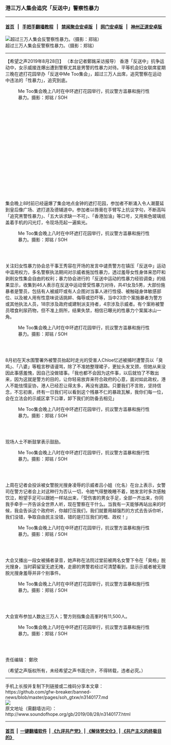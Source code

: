 ### 港三万人集会追究「反送中」警察性暴力
------------------------

#### [首页](https://github.com/gfw-breaker/banned-news/blob/master/README.md) &nbsp;&nbsp;|&nbsp;&nbsp; [手把手翻墙教程](https://github.com/gfw-breaker/guides/wiki) &nbsp;&nbsp;|&nbsp;&nbsp; [禁闻聚合安卓版](https://github.com/gfw-breaker/bn-android) &nbsp;&nbsp;|&nbsp;&nbsp; [网门安卓版](https://github.com/oGate2/oGate) &nbsp;&nbsp;|&nbsp;&nbsp; [神州正道安卓版](https://github.com/SzzdOgate/update) 



<div class="zhidingtu">
 <div class="ar-wrap-3x2">
  <img alt="超过三万人集会反警察性暴力。（摄影：郑铭）" class="ar-wrap-inside-fill" src="http://img.soundofhope.org/2019/08/20190828-jihui-600x400.jpg"/>
 </div>
 <div class="caption">
  超过三万人集会反警察性暴力。（摄影：郑铭）
 </div>
</div>
<hr/>
<div class="content">
 <p>
  <span class="content-info-date">
   【希望之声2019年8月28日】
  </span>
  <span class="content-info-type">
   （本台记者鄭銘采访报导）
  </span>
  香港「反送中」抗争运动中，女示威接连爆出遭到警察尤其是男警的性暴力对待。平等机会妇女联席星期三晚在遮打花园举办「反送中Me Too集会」，超过三万人出席，追究警察在运动中违法的「性暴力」，追究到底。
 </p>
 <figure class="wp-caption aligncenter img-width-m" id="attachment_3140255">
  <img alt="" class="wp-image-3140255 size-medium" src="http://img.soundofhope.org/2019/08/20190828-jihui--600x400.jpg" srcset="http://img.soundofhope.org/2019/08/20190828-jihui-.jpg 600w, http://img.soundofhope.org/2019/08/20190828-jihui--180x120.jpg 180w, http://img.soundofhope.org/2019/08/20190828-jihui--366x244.jpg 366w">
   <br/><figcaption class="wp-caption-text">
    Me Too集会晚上八时在中环遮打花园举行，抗议警方滥暴和施行性暴力。摄影：郑铭 / SOH
   </figcaption><br/>
  </img>
 </figure><br/>
 <div class="widget ad-300x250 ad-ecf">
  <!-- ZW30 Post Embed 300x250 1 -->
  <ins class="adsbygoogle" data-ad-client="ca-pub-1519518652909441" data-ad-slot="9768754376" style="display:inline-block;width:300px;height:250px">
  </ins>
 </div>
 <p>
  集会晚上8时前已经逼爆了集会地点金钟的遮打花园，参加者不断涌入令人潮蔓延到皇后像广场、遮打道及德辅道中。参加者以唇膏在手臂写上抗议字句，不断高叫「追究黑警性暴力」、「五大诉求缺一不可」、「香港加油」等口号，又用紫色玻璃纸盖着手机的闪光灯，令现场亮起一遍紫光。
 </p>
 <figure class="wp-caption aligncenter img-width-m" id="attachment_3140261">
  <img alt="" class="wp-image-3140261 size-medium" src="http://img.soundofhope.org/2019/08/20190828-jihui-1--600x400.jpg" srcset="http://img.soundofhope.org/2019/08/20190828-jihui-1-.jpg 600w, http://img.soundofhope.org/2019/08/20190828-jihui-1--180x120.jpg 180w, http://img.soundofhope.org/2019/08/20190828-jihui-1--366x244.jpg 366w">
   <br/><figcaption class="wp-caption-text">
    Me Too集会晚上八时在中环遮打花园举行，抗议警方滥暴和施行性暴力。摄影：郑铭 / SOH
   </figcaption><br/>
  </img>
 </figure><br/>
 <p>
  关注妇女性暴力协会总干事王秀容在开场的发言中谴责警方在镇压「反送中」运动中滥用权力，多名警察执法期间对示威者施加性暴力，透过羞辱女性身体来恐吓和剥削女性集会自由的权利；暴力协会进行的「反送中运动的性暴力经验调查」的结果显示，收集到46人表示在反送中运动曾受性暴力对待，共41女及5男，大部份施暴者是警员，包括有人被威吓或有人企图对当事人进行性侵、被触碰身体敏感部位、以及被人用有性意味说话挑衅、侮辱或恐吓等，当中23宗个案施暴者为警方或其他执法人员，18宗涉及政府或建制派支持者，4宗涉及示威者。有个案称被警员喂食利尿药物，但不准上厕所，结果失禁，相信已曝光的性暴力个案属冰山一角。
 </p>
 <figure class="wp-caption aligncenter img-width-m" id="attachment_3140267">
  <img alt="" class="wp-image-3140267 size-medium" src="http://img.soundofhope.org/2019/08/20190828-jihui-2--600x400.jpg" srcset="http://img.soundofhope.org/2019/08/20190828-jihui-2-.jpg 600w, http://img.soundofhope.org/2019/08/20190828-jihui-2--180x120.jpg 180w, http://img.soundofhope.org/2019/08/20190828-jihui-2--366x244.jpg 366w">
   <br/><figcaption class="wp-caption-text">
    Me Too集会晚上八时在中环遮打花园举行，抗议警方滥暴和施行性暴力。摄影：郑铭 / SOH
   </figcaption><br/>
  </img>
 </figure><br/>
 <p>
  8月初在天水围警署外被警员抬起时走光的受害人Chloe忆述被捕时遭警员以「臭鸡」、「八婆」等粗言秽语谩骂，除了不准她整理裙子，更扯头发叉颈，但她从来没因此事感羞愧，因自己没做错事。「我也都不会因为这件事，以后就怕了不敢出来，因为这就是警方的目的，让你轻易放弃来符合政府的心意，面对如此政权，港人不能怯懦妥协，港人已经忍让得太多，再没有退路。只要我们不言败，坚持信念，不忘初衷，终有一日我们可以看到这个残暴不仁的暴政瓦解，我你们每一位，会在立法会的示威区拿下口罩，卸下我们的防备去相见」
 </p>
 <figure class="wp-caption aligncenter img-width-m" id="attachment_3140276">
  <img alt="" class="wp-image-3140276 size-medium" src="http://img.soundofhope.org/2019/08/20190828-jihui-3--600x400.jpg" srcset="http://img.soundofhope.org/2019/08/20190828-jihui-3-.jpg 600w, http://img.soundofhope.org/2019/08/20190828-jihui-3--180x120.jpg 180w, http://img.soundofhope.org/2019/08/20190828-jihui-3--366x244.jpg 366w"/>
  <br/><figcaption class="wp-caption-text">
   Me Too集会晚上八时在中环遮打花园举行，抗议警方滥暴和施行性暴力。摄影：郑铭 / SOH
  </figcaption><br/>
 </figure><br/>
 <p>
  现场人士不断鼓掌表示鼓励。
 </p>
 <figure class="wp-caption aligncenter img-width-m" id="attachment_3140279">
  <img alt="" class="wp-image-3140279 size-medium" src="http://img.soundofhope.org/2019/08/20190828-jihui-4--600x400.jpg" srcset="http://img.soundofhope.org/2019/08/20190828-jihui-4-.jpg 600w, http://img.soundofhope.org/2019/08/20190828-jihui-4--180x120.jpg 180w, http://img.soundofhope.org/2019/08/20190828-jihui-4--366x244.jpg 366w"/>
  <br/><figcaption class="wp-caption-text">
   Me Too集会晚上八时在中环遮打花园举行，抗议警方滥暴和施行性暴力。摄影：郑铭 / SOH
  </figcaption><br/>
 </figure><br/>
 <p>
  上周在记者会投诉被女警脱光搜身凌辱的示威者吕小姐（化名）在台上表示，女警司在警方记者会上对这种行为否认一切，令她气得整晚睡不着，她发言时多次感触饮泣，盼望手足可以跟她一样站出来，「受伤害的男女手足，全部一齐出来，你同我手牵手一齐告诉全世界人听，现在警察在干什么。当我有一天能够再站出来的时候，我会告诉这个政府听，你越打压我们，我们就要用越强烈的方式去告诉你听，我们没错，争取自由民主没错，错的是打压我们的嘅、政权！」
 </p>
 <figure class="wp-caption aligncenter img-width-m" id="attachment_3140282">
  <img alt="" class="wp-image-3140282 size-medium" src="http://img.soundofhope.org/2019/08/20190828-jihui-5--600x400.jpg" srcset="http://img.soundofhope.org/2019/08/20190828-jihui-5-.jpg 600w, http://img.soundofhope.org/2019/08/20190828-jihui-5--180x120.jpg 180w, http://img.soundofhope.org/2019/08/20190828-jihui-5--366x244.jpg 366w"/>
  <br/><figcaption class="wp-caption-text">
   Me Too集会晚上八时在中环遮打花园举行，抗议警方滥暴和施行性暴力。摄影：郑铭 / SOH
  </figcaption><br/>
 </figure><br/>
 <p>
  大会又播出一段女被捕者录音，她声称在法院过堂前被两名女警下令在「臭格」脱光搜身，当时羁留室无遮无掩，走廊的男警若经过可清楚看到，显示示威者被无理脱光搜身羞辱并非个别事件。
 </p>
 <figure class="wp-caption aligncenter img-width-m" id="attachment_3140285">
  <img alt="" class="wp-image-3140285 size-medium" src="http://img.soundofhope.org/2019/08/20190828-jihui-6--600x400.jpg" srcset="http://img.soundofhope.org/2019/08/20190828-jihui-6-.jpg 600w, http://img.soundofhope.org/2019/08/20190828-jihui-6--180x120.jpg 180w, http://img.soundofhope.org/2019/08/20190828-jihui-6--366x244.jpg 366w"/>
  <br/><figcaption class="wp-caption-text">
   Me Too集会晚上八时在中环遮打花园举行，抗议警方滥暴和施行性暴力。摄影：郑铭 / SOH
  </figcaption><br/>
 </figure><br/>
 <p>
  大会宣布参加人数达三万人；警方则指集会高峯时有11,500人。
 </p>
 <figure class="wp-caption aligncenter img-width-m" id="attachment_3140288">
  <img alt="" class="wp-image-3140288 size-medium" src="http://img.soundofhope.org/2019/08/20190828-jihui-7--600x400.jpg" srcset="http://img.soundofhope.org/2019/08/20190828-jihui-7-.jpg 600w, http://img.soundofhope.org/2019/08/20190828-jihui-7--180x120.jpg 180w, http://img.soundofhope.org/2019/08/20190828-jihui-7--366x244.jpg 366w"/>
  <br/><figcaption class="wp-caption-text">
   Me Too集会晚上八时在中环遮打花园举行，抗议警方滥暴和施行性暴力。摄影：郑铭 / SOH
  </figcaption><br/>
 </figure><br/>
 <p>
 </p>
 <div class="content-info-btm">
  <p class="content-info-zerenbianji">
   <span class="content-info-title">
    责任编辑：
   </span>
   <span class="content-info-content">
    鄭欣
   </span>
  </p>
  <p class="content-info-refernote">
   （希望之声版权所有，未经希望之声书面允许，不得转载，违者必究。）
  </p>
 </div>
</div>

<hr/>
手机上长按并复制下列链接或二维码分享本文章：<br/>
https://github.com/gfw-breaker/banned-news/blob/master/pages/soh_gtxw/n3140177.md <br/>
<a href='https://github.com/gfw-breaker/banned-news/blob/master/pages/soh_gtxw/n3140177.md'><img src='https://github.com/gfw-breaker/banned-news/blob/master/pages/soh_gtxw/n3140177.md.png'/></a> <br/>
原文地址（需翻墙访问）：http://www.soundofhope.org/gb/2019/08/28/n3140177.html


------------------------
#### [首页](https://github.com/gfw-breaker/banned-news/blob/master/README.md) &nbsp;|&nbsp; [一键翻墙软件](https://github.com/gfw-breaker/nogfw/blob/master/README.md) &nbsp;| [《九评共产党》](https://github.com/gfw-breaker/9ping.md/blob/master/README.md#九评之一评共产党是什么) | [《解体党文化》](https://github.com/gfw-breaker/jtdwh.md/blob/master/README.md) | [《共产主义的终极目的》](https://github.com/gfw-breaker/gczydzjmd.md/blob/master/README.md)


<img src='http://gfw-breaker.win/banned-news/pages/soh_gtxw/n3140177.md' width='0px' height='0px'/>